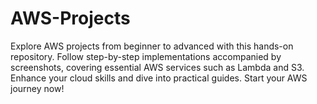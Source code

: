 # AWS-Projects
Explore AWS projects from beginner to advanced with this hands-on repository. Follow step-by-step implementations accompanied by screenshots, covering essential AWS services such as Lambda and S3. Enhance your cloud skills and dive into practical guides. Start your AWS journey now!
